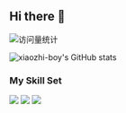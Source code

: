 ## Hi there 👋

<!-- profile logo 个人资料徽标 -->
  <div>
    <img src="https://komarev.com/ghpvc/?username=xiaozhi-boy&label=Views&color=orange&style=flat" alt="访问量统计" />&emsp;
  </div>

![xiaozhi-boy's GitHub stats](https://github-readme-stats.vercel.app/api?username=xiaozhi-boy)

### My Skill Set
<img src="https://img.shields.io/badge/-HTML5-E34F26?style=flat-square&logo=html5&logoColor=white" /> 
<img src="https://img.shields.io/badge/-CSS3-1572B6?style=flat-square&logo=css3" /> 
<img src="https://img.shields.io/badge/-JavaScript-oringe?style=flat-square&logo=javascript" />

<!--
**xiaozhi-boy/xiaozhi-boy** is a ✨ _special_ ✨ repository because its `README.md` (this file) appears on your GitHub profile.

Here are some ideas to get you started:

- 🔭 I’m currently working on ...
- 🌱 I’m currently learning ...
- 👯 I’m looking to collaborate on ...
- 🤔 I’m looking for help with ...
- 💬 Ask me about ...
- 📫 How to reach me: ...
- 😄 Pronouns: ...
- ⚡ Fun fact: ...
-->
